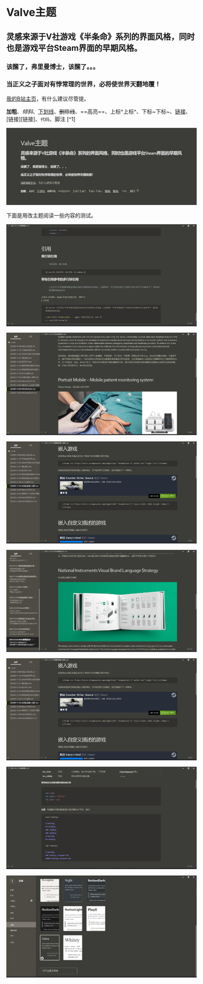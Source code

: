 # Valve主题

## 灵感来源于V社游戏《半条命》系列的界面风格，同时也是游戏平台Steam界面的早期风格。

### 该醒了，弗里曼博士，该醒了。。。

### 当正义之子面对有悖常理的世界，必将使世界天翻地覆！

[我的B站主页](https://space.bilibili.com/523837807)，有什么建议尽管提。

**加粗**、*倾斜*、<u>下划线</u>、~~删除线~~、==高亮==、上标^上标^、下标~下标~、[链接](链接)、[链接][链接]、`代码`、脚注 [^1]

![valve_preview](/preview/valve_preview.png)

下面是用改主题阅读一些内容的测试。

![valve_preview_415](/preview/valve_preview_415.png)

![valve_preview_316](/preview/valve_preview_316.png)

![valve_preview_600](/preview/valve_preview_600.png)

![valve_preview_244](/preview/valve_preview_244.png)

![valve_preview_600](/preview/valve_preview_600.png)

![valve_preview_439](/preview/valve_preview_439.png)

![valve_preview_505](/preview/valve_preview_505.png)
